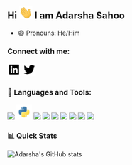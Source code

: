 ## Hi <img src="https://raw.githubusercontent.com/ABSphreak/ABSphreak/master/gifs/Hi.gif" width="30px"> I am Adarsha Sahoo




- 😄 Pronouns: He/Him

### Connect with me:

<a href="https://www.linkedin.com/in/adarsha-sahoo/"><img src="https://raw.githubusercontent.com/Automattic/social-logos/master/svg-min/linkedin.svg" width="30px" /></a>
<a href="https://twitter.com/adarsha05"><img src="https://raw.githubusercontent.com/Automattic/social-logos/master/svg-min/twitter-alt.svg" width="30px" /></a>

### 🔨 Languages and Tools:

<p align="left">
<a href="https://www.microsoft.com/en-in/microsoft-365/excel" target="_blank"><img height="30" src="https://img.flaticon.com/icons/png/512/888/888850.png?size=1200x630f&pad=10,10,10,10&ext=png&bg=FFFFFFFF"></a>  
<a href="https://www.python.org/" target="_blank"><img height="35" src="https://raw.githubusercontent.com/github/explore/80688e429a7d4ef2fca1e82350fe8e3517d3494d/topics/python/python.png"></a>
<a href="https://www.mysql.com/" target="_blank"><img height="40" src="https://brandeps.com/logo-download/M/MySQL-logo-vector-01.svg"></a>  
<a href="https://numpy.org/" target="_blank"><img height="30" src="https://numpy.org/images/logos/numpy.svg"></a>
<a href="https://pandas.pydata.org/" target="_blank"><img height="25" src="https://pandas.pydata.org/docs/_static/pandas.svg"></a>
<a href="https://matplotlib.org/" target="_blank"><img height="25" src="https://matplotlib.org/_static/logo2_compressed.svg"></a>
<a href="https://seaborn.pydata.org/" target="_blank"><img height="25" src="https://seaborn.pydata.org/_static/logo-wide-lightbg.svg"></a>
<a href="https://scikit-learn.org/stable/" target="_blank"><img height="35" src="https://technopremium.com/blog/wp-content/uploads/2019/08/1200px-Scikit_learn_logo_small.svg.png"></a>
<a href="https://public.tableau.com/profile/adarsha.sahoo#!/?newProfile=&activeTab=0" target="_blank"><img height="35" src="https://pbs.twimg.com/profile_images/1268207088683020288/d9agkn4h_400x400.jpg"></a> 
</p>  

### 📊 Quick Stats
![Adarsha's GitHub stats](https://github-readme-stats.vercel.app/api?username=Adarsha-10&show_icons=true&theme=tokyonight)

